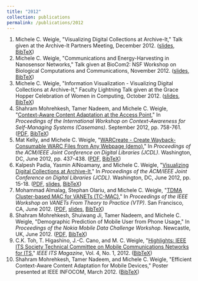 ```yaml
---
title: "2012"
collection: publications
permalink: /publications/2012
---
```

1. Michele C. Weigle, "Visualizing Digital Collections at Archive-It," Talk given at the Archive-It Partners Meeting, December 2012. ([slides](http://www.slideshare.net/mweigle/visualizing-digital-collections-at-archiveit), [BibTeX](?action=bibentry&bibfile=mweigle.bib&bibref=weigle-archiveit12))
1. Michele C. Weigle, "Communications and Energy-Harvesting in Nanosensor Networks," Talk given at BioCom2: NSF Workshop on Biological Computations and Communications, November 2012. ([slides](http://www.slideshare.net/mweigle/communications-and-energyharvesting-in-nanosensor-networks), [BibTeX](?action=bibentry&bibfile=mweigle.bib&bibref=weigle-biocom12))
1. Michele C. Weigle, "Information Visualization - Visualizing Digital Collections at Archive-It," Faculty Lightning Talk given at the Grace Hopper Celebration of Women in Computing, October 2012. ([slides](http://www.slideshare.net/mweigle/information-visualization-visualizing-digital-collections-at-archiveit), [BibTeX](?action=bibentry&bibfile=mweigle.bib&bibref=weigle-ghc12))
1. Shahram Mohrehkesh, Tamer Nadeem, and Michele C. Weigle, "[Context-Aware Content Adaptation at the Access Point](http://dx.doi.org/10.1145/2370216.2370384)," In *Proceedings of the International Workshop on Context-Awareness for Self-Managing Systems (Casemans)*. September 2012, pp. 758-761. ([PDF](http://www.cs.odu.edu/~mweigle/papers/mohrehkesh-casemans12.pdf), [BibTeX](?action=bibentry&bibfile=mweigle.bib&bibref=mohrehkesh-casemans12))
1. Mat Kelly, and Michele C. Weigle, "[WARCreate - Create Wayback-Consumable WARC Files from Any Webpage (demo)](http://dx.doi.org/10.1145/2232817.2232930)," In *Proceedings of the ACM/IEEE Joint Conference on Digital Libraries (JCDL)*. Washington, DC, June 2012, pp. 437-438. ([PDF](http://www.cs.odu.edu/~mweigle/papers/kelly-jcdl12.pdf), [BibTeX](?action=bibentry&bibfile=mweigle.bib&bibref=kelly-jcdl12))
1. Kalpesh Padia, Yasmin AlNoamany, and Michele C. Weigle, "[Visualizing Digital Collections at Archive-It](http://dx.doi.org/10.1145/2232817.2232821)," In *Proceedings of the ACM/IEEE Joint Conference on Digital Libraries (JCDL)*. Washington, DC, June 2012, pp. 15-18. ([PDF](http://www.cs.odu.edu/~mweigle/papers/padia-jcdl12.pdf), [slides](http://www.slideshare.net/kallumama24/visualizing-digital-collections-at-archiveit-jcdl-2012), [BibTeX](?action=bibentry&bibfile=mweigle.bib&bibref=padia-jcdl12))
1. Mohammad Almalag, Stephan Olariu, and Michele C. Weigle, "[TDMA Cluster-based MAC for VANETs (TC-MAC)](http://dx.doi.org/10.1109/WoWMoM.2012.6263796)," In *Proceedings of the IEEE Workshop on VANETs From Theory to Practice (VTP)*. San Francisco, CA, June 2012. ([PDF](http://www.cs.odu.edu/~mweigle/papers/almalag-vtp12.pdf), [slides](http://www.slideshare.net/samy_tawab/tdma-clusterbased-mac-for-vanets-tcmac), [BibTeX](?action=bibentry&bibfile=mweigle.bib&bibref=almalag-vtp12))
1. Shahram Mohrehkesh, Shuiwang Ji, Tamer Nadeem, and Michele C. Weigle, "Demographic Prediction of Mobile User from Phone Usage," In *Proceedings of the Nokia Mobile Data Challenge Workshop*. Newcastle, UK, June 2012. ([PDF](http://research.nokia.com/files/public/mdc-final450-mohrekesh-new.pdf), [BibTeX](?action=bibentry&bibfile=mweigle.bib&bibref=mohrehkesh-mdc12))
1. C.K. Toh, T. Higashino, J.-C. Cano, and M. C. Weigle, "[Highlights: IEEE ITS Society Technical Committee on Mobile Communications Networks for ITS](http://dx.doi.org/10.1109/MITS.2011.2178875)," *IEEE ITS Magazine*, Vol. 4, No. 1, 2012. ([BibTeX](?action=bibentry&bibfile=mweigle.bib&bibref=toh-itsmag12))
1. Shahram Mohrehkesh, Tamer Nadeem, and Michele C. Weigle, "Efficient Context-Aware Content Adaptation for Mobile Devices," Poster presented at IEEE INFOCOM, March 2012. ([BibTeX](?action=bibentry&bibfile=mweigle.bib&bibref=mohrehkesh-infocom12))
